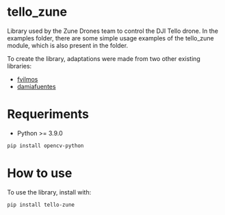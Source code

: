 # tello_zune
Library used by the Zune Drones team to control the DJI Tello drone. In the examples folder, there are some simple usage examples of the tello_zune module, which is also present in the folder.


To create the library, adaptations were made from two other existing libraries:
* [fvilmos](https://github.com/fvilmos/tello_object_tracking)
* [damiafuentes](https://github.com/damiafuentes/DJITelloPy)

# Requeriments

* Python >= 3.9.0
  
```bash
pip install opencv-python
```

# How to use

To use the library, install with:

```bash
pip install tello-zune
```
